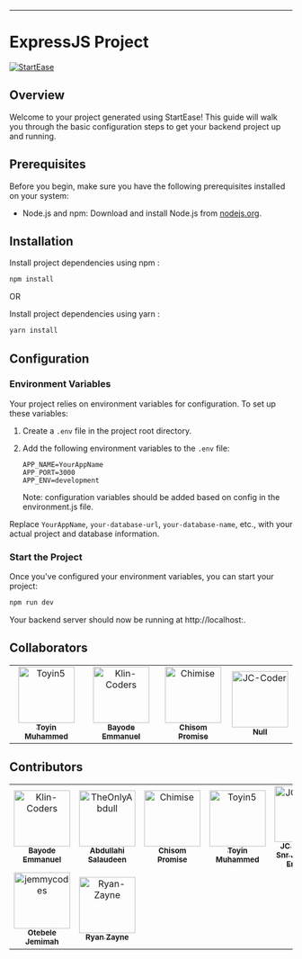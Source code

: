 ---

# ExpressJS Project

[![StartEase](https://img.shields.io/badge/Generated%20by-StartEase-blue)](https://github.com/JC-Coder/startease)

## Overview

Welcome to your project generated using StartEase! This guide will walk you through the basic configuration steps to get your backend project up and running.

## Prerequisites

Before you begin, make sure you have the following prerequisites installed on your system:

- Node.js and npm: Download and install Node.js from [nodejs.org](https://nodejs.org/).

## Installation

Install project dependencies using npm :

```bash
npm install
```

OR

Install project dependencies using yarn :

```bash
yarn install
```

## Configuration

### Environment Variables

Your project relies on environment variables for configuration. To set up these variables:

1. Create a `.env` file in the project root directory.

2. Add the following environment variables to the `.env` file:

   ```plaintext
   APP_NAME=YourAppName
   APP_PORT=3000
   APP_ENV=development
   ```

   Note: configuration variables should be added based on config in the environment.js file.

Replace `YourAppName`, `your-database-url`, `your-database-name`, etc., with your actual project and database information.

### Start the Project

Once you've configured your environment variables, you can start your project:

```bash
npm run dev
```

Your backend server should now be running at http://localhost:<specified-port>.

## Collaborators

<!-- readme: collaborators -start -->
<table>
<tr>
    <td align="center">
        <a href="https://github.com/Toyin5">
            <img src="https://avatars.githubusercontent.com/u/40214690?v=4" width="100;" alt="Toyin5"/>
            <br />
            <sub><b>Toyin Muhammed</b></sub>
        </a>
    </td>
    <td align="center">
        <a href="https://github.com/Klin-Coders">
            <img src="https://avatars.githubusercontent.com/u/49831574?v=4" width="100;" alt="Klin-Coders"/>
            <br />
            <sub><b>Bayode Emmanuel</b></sub>
        </a>
    </td>
    <td align="center">
        <a href="https://github.com/Chimise">
            <img src="https://avatars.githubusercontent.com/u/66853110?v=4" width="100;" alt="Chimise"/>
            <br />
            <sub><b>Chisom Promise</b></sub>
        </a>
    </td>
    <td align="center">
        <a href="https://github.com/JC-Coder">
            <img src="https://avatars.githubusercontent.com/u/99423608?v=4" width="100;" alt="JC-Coder"/>
            <br />
            <sub><b>Null</b></sub>
        </a>
    </td></tr>
</table>
<!-- readme: collaborators -end -->

## Contributors

<!-- readme: contributors -start -->
<table>
<tr>
    <td align="center">
        <a href="https://github.com/Klin-Coders">
            <img src="https://avatars.githubusercontent.com/u/49831574?v=4" width="100;" alt="Klin-Coders"/>
            <br />
            <sub><b>Bayode Emmanuel</b></sub>
        </a>
    </td>
    <td align="center">
        <a href="https://github.com/TheOnlyAbdull">
            <img src="https://avatars.githubusercontent.com/u/117383203?v=4" width="100;" alt="TheOnlyAbdull"/>
            <br />
            <sub><b>Abdullahi Salaudeen</b></sub>
        </a>
    </td>
    <td align="center">
        <a href="https://github.com/Chimise">
            <img src="https://avatars.githubusercontent.com/u/66853110?v=4" width="100;" alt="Chimise"/>
            <br />
            <sub><b>Chisom Promise</b></sub>
        </a>
    </td>
    <td align="center">
        <a href="https://github.com/Toyin5">
            <img src="https://avatars.githubusercontent.com/u/40214690?v=4" width="100;" alt="Toyin5"/>
            <br />
            <sub><b>Toyin Muhammed</b></sub>
        </a>
    </td>
    <td align="center">
        <a href="https://github.com/JC-Coder">
            <img src="https://avatars.githubusercontent.com/u/99423608?v=4" width="100;" alt="JC-Coder"/>
            <br />
            <sub><b>JC CODER - Snr Javascript Engineer</b></sub>
        </a>
    </td>
    <td align="center">
        <a href="https://github.com/kelechukwu1">
            <img src="https://avatars.githubusercontent.com/u/106497598?v=4" width="100;" alt="kelechukwu1"/>
            <br />
            <sub><b>Kelechukwu</b></sub>
        </a>
    </td></tr>
<tr>
    <td align="center">
        <a href="https://github.com/jemmycodes">
            <img src="https://avatars.githubusercontent.com/u/110843645?v=4" width="100;" alt="jemmycodes"/>
            <br />
            <sub><b>Otebele Jemimah</b></sub>
        </a>
    </td>
    <td align="center">
        <a href="https://github.com/Ryan-Zayne">
            <img src="https://avatars.githubusercontent.com/u/93886198?v=4" width="100;" alt="Ryan-Zayne"/>
            <br />
            <sub><b>Ryan Zayne</b></sub>
        </a>
    </td></tr>
</table>
<!-- readme: contributors -end -->
